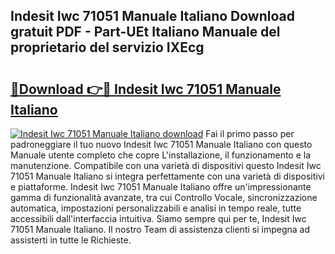## Indesit Iwc 71051 Manuale Italiano Download gratuit PDF - Part-UEt Italiano Manuale del proprietario del servizio IXEcg

# <h2><a href="http://dfeqhi7.blite.top/?on=Indesit+Iwc+71051+Manuale+Italiano">🔗Download 👉🔴 Indesit Iwc 71051 Manuale Italiano</a></h2>

[![Indesit Iwc 71051 Manuale Italiano download](https://i.imgur.com/lujVjoI.png)](http://dfeqhi7.blite.top/?on=Indesit+Iwc+71051+Manuale+Italiano)
Fai il primo passo per padroneggiare il tuo nuovo Indesit Iwc 71051 Manuale Italiano con questo Manuale utente completo che copre L'installazione, il funzionamento e la manutenzione. Compatibile con una varietà di dispositivi questo Indesit Iwc 71051 Manuale Italiano si integra perfettamente con una varietà di dispositivi e piattaforme. Indesit Iwc 71051 Manuale Italiano offre un'impressionante gamma di funzionalità avanzate, tra cui Controllo Vocale, sincronizzazione automatica, impostazioni personalizzabili e analisi in tempo reale, tutte accessibili dall'interfaccia intuitiva. Siamo sempre qui per te, Indesit Iwc 71051 Manuale Italiano. Il nostro Team di assistenza clienti si impegna ad assisterti in tutte le Richieste.
